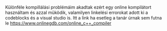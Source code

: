 Különféle kompillálási problémáim akadtak ezért egy online kompilátort használtam és azzal müködik, valamilyen linkelési errorokat adott ki a codeblocks és a visual studio is. 
Itt a link ha esetleg a tanár úrnak sem futna le https://www.onlinegdb.com/online_c++_compiler
